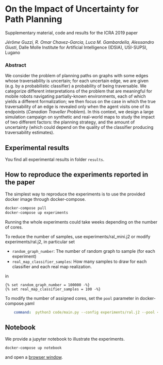 # On the Impact of Uncertainty for Path Planning
Supplementary material, code and results for the ICRA 2019 paper

*Jérôme Guzzi, R. Omar Chavez-Garcia, Luca M. Gambardella, Alessandro Giusti*, Dalle Molle Institute for Artificial Intelligence (IDSIA), USI-SUPSI, Lugano



### Abstract

We consider the problem of planning paths on graphs with some edges whose traversability is uncertain; for each uncertain edge, we are given (e.g. by a probabilistic classifier) a probability of being traversable.  We categorize different interpretations of the problem that are meaningful for mobile robots navigating partially-known environments, each of which yields a different formalization; we then focus on the case in which the true traversability of an edge is revealed only when the agent visits one of its endpoints (_Canadian Traveller Problem_).  In this context, we design a large simulation campaign on synthetic and real-world maps to study the impact of two different factors: the planning strategy, and the amount of uncertainty (which could depend on the quality of the classifier producing traversability estimates).

## Experimental results

You find all experimental results in folder `results`.

## How to reproduce the experiments reported in the paper

The simplest way to reproduce the experiments is to use the provided docker image through docker-compose.

```bash
docker-compose pull
docker-compose up experiments
```

Running the whole experiments could take weeks depending on the number of cores.

To reduce the number of samples, use  experiments/ral_mini.j2 or modify experiments/ral.j2, in particular set

- `random_graph_number`: The number of random graph to sample (for each experiment)
- `real_map_classifier_samples`: How many samples to draw for each classifier and each real map realization.

in

```
{% set random_graph_number = 100000 -%}
{% set real_map_classifier_samples = 100 -%}
```

To modify the number of assigned cores, set the `pool` parameter in docker-compose.yaml
```yaml
    command:  python3 code/main.py --config experiments/ral.j2 --pool <NUMBER_OF_CORES>
```

## Notebook

We provide a jupyter notebook to illustrate the experiments.


```bash
docker-compose up notebook
```

and open a [browser window](http://localhost:8889/notebooks/Experiments.ipynb).
